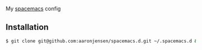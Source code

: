My [spacemacs][1] config

## Installation

```bash
$ git clone git@github.com:aaronjensen/spacemacs.d.git ~/.spacemacs.d && ~/.spacemacs.d/setup.sh
```

[1]: https://github.com/syl20bnr/spacemacs
